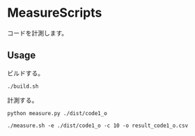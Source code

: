 # MeasureScripts

コードを計測します。

## Usage

ビルドする。

```shell
./build.sh
```

計測する。

```shell
python measure.py ./dist/code1_o
```

```shell
./measure.sh -e ./dist/code1_o -c 10 -o result_code1_o.csv
```
